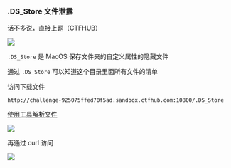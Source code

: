 ### .DS_Store 文件泄露

话不多说，直接上题（CTFHUB）

![](https://pic1.imgdb.cn/item/6878b6d358cb8da5c8be7ec8.png)

`.DS_Store` 是 MacOS 保存文件夹的自定义属性的隐藏文件

通过 `.DS_Store` 可以知道这个目录里面所有文件的清单

访问下载文件

```
http://challenge-925075ffed70f5ad.sandbox.ctfhub.com:10800/.DS_Store
```

[使用工具解析文件](https://github.com/gehaxelt/Python-dsstore)

![](https://pic1.imgdb.cn/item/6878b79f58cb8da5c8be82bb.png)

再通过 curl 访问

![](https://pic1.imgdb.cn/item/6878b80658cb8da5c8be833c.png)